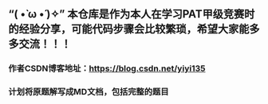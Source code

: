 ## “( •̀ ω •́ )✧” 本仓库是作为本人在学习PAT甲级竞赛时的经验分享，可能代码步骤会比较繁琐，希望大家能多多交流！！！
### 作者CSDN博客地址：https://blog.csdn.net/yiyi135
### 计划将原题解写成MD文档，包括完整的题目
